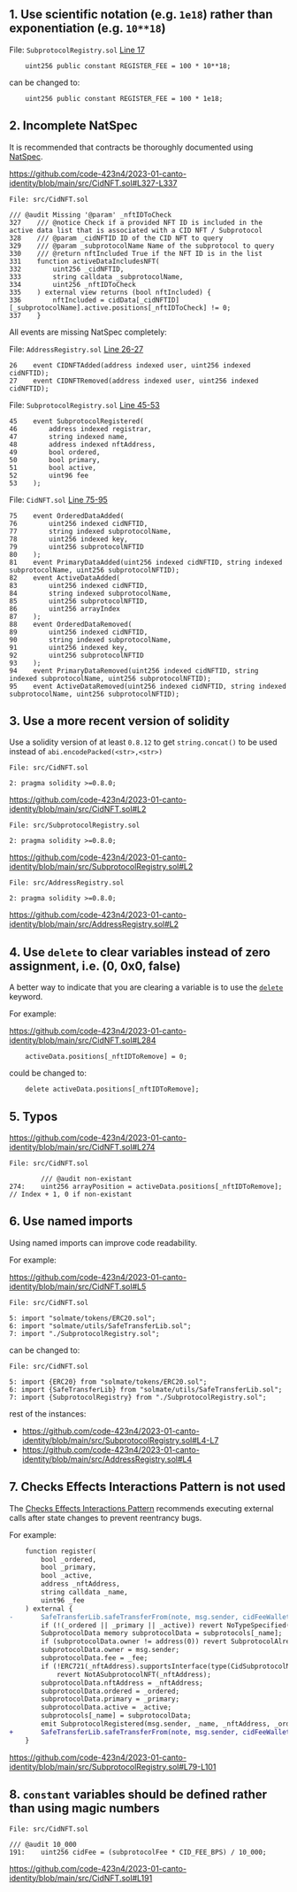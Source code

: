## 1. Use scientific notation (e.g. `1e18`) rather than exponentiation (e.g. `10**18`)

File: `SubprotocolRegistry.sol` [Line 17](https://github.com/code-423n4/2023-01-canto-identity/blob/main/src/SubprotocolRegistry.sol#L17)

```solidity
    uint256 public constant REGISTER_FEE = 100 * 10**18;
```

can be changed to:

```solidity
    uint256 public constant REGISTER_FEE = 100 * 1e18;
```

## 2. Incomplete NatSpec

It is recommended that contracts be thoroughly documented using [NatSpec](https://docs.soliditylang.org/en/develop/natspec-format.html).

https://github.com/code-423n4/2023-01-canto-identity/blob/main/src/CidNFT.sol#L327-L337

```solidity
File: src/CidNFT.sol

/// @audit Missing '@param' _nftIDToCheck
327    /// @notice Check if a provided NFT ID is included in the active data list that is associated with a CID NFT / Subprotocol
328    /// @param _cidNFTID ID of the CID NFT to query
329    /// @param _subprotocolName Name of the subprotocol to query
330    /// @return nftIncluded True if the NFT ID is in the list
331    function activeDataIncludesNFT(
332        uint256 _cidNFTID,
333        string calldata _subprotocolName,
334        uint256 _nftIDToCheck
335    ) external view returns (bool nftIncluded) {
336        nftIncluded = cidData[_cidNFTID][_subprotocolName].active.positions[_nftIDToCheck] != 0;
337    }
```

All events are missing NatSpec completely:

File: `AddressRegistry.sol` [Line 26-27](https://github.com/code-423n4/2023-01-canto-identity/blob/main/src/AddressRegistry.sol#L26-L27)

```solidity
26    event CIDNFTAdded(address indexed user, uint256 indexed cidNFTID);
27    event CIDNFTRemoved(address indexed user, uint256 indexed cidNFTID);
```

File: `SubprotocolRegistry.sol` [Line 45-53](https://github.com/code-423n4/2023-01-canto-identity/blob/main/src/SubprotocolRegistry.sol#L45-L53)

```solidity
45    event SubprotocolRegistered(
46        address indexed registrar,
47        string indexed name,
48        address indexed nftAddress,
49        bool ordered,
50        bool primary,
51        bool active,
52        uint96 fee
53    );
```

File: `CidNFT.sol` [Line 75-95](https://github.com/code-423n4/2023-01-canto-identity/blob/main/src/CidNFT.sol#L75-L95)

```solidity
75    event OrderedDataAdded(
76        uint256 indexed cidNFTID,
77        string indexed subprotocolName,
78        uint256 indexed key,
79        uint256 subprotocolNFTID
80    );
81    event PrimaryDataAdded(uint256 indexed cidNFTID, string indexed subprotocolName, uint256 subprotocolNFTID);
82    event ActiveDataAdded(
83        uint256 indexed cidNFTID,
84        string indexed subprotocolName,
85        uint256 subprotocolNFTID,
86        uint256 arrayIndex
87    );
88    event OrderedDataRemoved(
89        uint256 indexed cidNFTID,
90        string indexed subprotocolName,
91        uint256 indexed key,
92        uint256 subprotocolNFTID
93    );
94    event PrimaryDataRemoved(uint256 indexed cidNFTID, string indexed subprotocolName, uint256 subprotocolNFTID);
95    event ActiveDataRemoved(uint256 indexed cidNFTID, string indexed subprotocolName, uint256 subprotocolNFTID);
```

## 3. Use a more recent version of solidity

Use a solidity version of at least `0.8.12` to get `string.concat()` to be used instead of `abi.encodePacked(<str>,<str>)`

```solidity
File: src/CidNFT.sol

2: pragma solidity >=0.8.0;
```

https://github.com/code-423n4/2023-01-canto-identity/blob/main/src/CidNFT.sol#L2

```solidity
File: src/SubprotocolRegistry.sol

2: pragma solidity >=0.8.0;
```

https://github.com/code-423n4/2023-01-canto-identity/blob/main/src/SubprotocolRegistry.sol#L2

```solidity
File: src/AddressRegistry.sol

2: pragma solidity >=0.8.0;
```

https://github.com/code-423n4/2023-01-canto-identity/blob/main/src/AddressRegistry.sol#L2

## 4. Use `delete` to clear variables instead of zero assignment, i.e. (0, 0x0, false)

A better way to indicate that you are clearing a variable is to use the [`delete`](https://docs.soliditylang.org/en/v0.8.17/types.html#delete) keyword.

For example:

https://github.com/code-423n4/2023-01-canto-identity/blob/main/src/CidNFT.sol#L284

```solidity
    activeData.positions[_nftIDToRemove] = 0;
```

could be changed to:

```solidity
    delete activeData.positions[_nftIDToRemove];
```

## 5. Typos

https://github.com/code-423n4/2023-01-canto-identity/blob/main/src/CidNFT.sol#L274

```solidity
File: src/CidNFT.sol

        /// @audit non-existant
274:    uint256 arrayPosition = activeData.positions[_nftIDToRemove]; // Index + 1, 0 if non-existant
```

## 6. Use named imports

Using named imports can improve code readability.

For example:

https://github.com/code-423n4/2023-01-canto-identity/blob/main/src/CidNFT.sol#L5

```solidity
File: src/CidNFT.sol

5: import "solmate/tokens/ERC20.sol";
6: import "solmate/utils/SafeTransferLib.sol";
7: import "./SubprotocolRegistry.sol";
```

can be changed to:

```solidity
File: src/CidNFT.sol

5: import {ERC20} from "solmate/tokens/ERC20.sol";
6: import {SafeTransferLib} from "solmate/utils/SafeTransferLib.sol";
7: import {SubprotocolRegistry} from "./SubprotocolRegistry.sol";
```

rest of the instances:

- https://github.com/code-423n4/2023-01-canto-identity/blob/main/src/SubprotocolRegistry.sol#L4-L7
- https://github.com/code-423n4/2023-01-canto-identity/blob/main/src/AddressRegistry.sol#L4

## 7. Checks Effects Interactions Pattern is not used

The [Checks Effects Interactions Pattern](https://fravoll.github.io/solidity-patterns/checks_effects_interactions.html) recommends executing external calls after state changes to prevent reentrancy bugs.

For example:

```diff
    function register(
        bool _ordered,
        bool _primary,
        bool _active,
        address _nftAddress,
        string calldata _name,
        uint96 _fee
    ) external {
-       SafeTransferLib.safeTransferFrom(note, msg.sender, cidFeeWallet, REGISTER_FEE);
        if (!(_ordered || _primary || _active)) revert NoTypeSpecified(_name);
        SubprotocolData memory subprotocolData = subprotocols[_name];
        if (subprotocolData.owner != address(0)) revert SubprotocolAlreadyExists(_name, subprotocolData.owner);
        subprotocolData.owner = msg.sender;
        subprotocolData.fee = _fee;
        if (!ERC721(_nftAddress).supportsInterface(type(CidSubprotocolNFT).interfaceId))
            revert NotASubprotocolNFT(_nftAddress);
        subprotocolData.nftAddress = _nftAddress;
        subprotocolData.ordered = _ordered;
        subprotocolData.primary = _primary;
        subprotocolData.active = _active;
        subprotocols[_name] = subprotocolData;
        emit SubprotocolRegistered(msg.sender, _name, _nftAddress, _ordered, _primary, _active, _fee);
+       SafeTransferLib.safeTransferFrom(note, msg.sender, cidFeeWallet, REGISTER_FEE);
    }
```

https://github.com/code-423n4/2023-01-canto-identity/blob/main/src/SubprotocolRegistry.sol#L79-L101

## 8. `constant` variables should be defined rather than using magic numbers

```solidity
File: src/CidNFT.sol

/// @audit 10_000
191:    uint256 cidFee = (subprotocolFee * CID_FEE_BPS) / 10_000;
```

https://github.com/code-423n4/2023-01-canto-identity/blob/main/src/CidNFT.sol#L191
